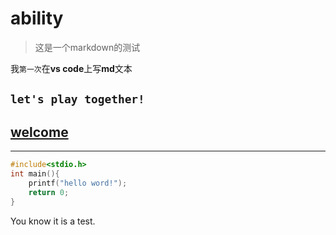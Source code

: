 # ability

>这是一个markdown的测试

我`第一次`在**vs code**上写**md**文本

## ```let's play together!```

## [welcome](https://cn.bing.com/)
***
```c
#include<stdio.h>
int main(){
    printf("hello word!");
    return 0;
}
```
You know it is a test.